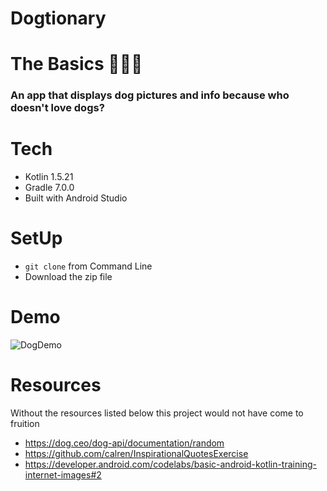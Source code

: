 # Dogtionary

# The Basics 🐩🐩🐩
### An app that displays dog pictures and info because who doesn't love dogs?


# Tech 
- Kotlin 1.5.21
- Gradle 7.0.0
- Built with Android Studio


# SetUp 
* `git clone` from Command Line
* Download the zip file

# Demo
![DogDemo](https://github.com/ladybando/TheDoggieSaurus/blob/main/app/demo/Doggies.gif)
# Resources
Without the resources listed below this project would not have come to fruition
- https://dog.ceo/dog-api/documentation/random
- https://github.com/calren/InspirationalQuotesExercise
- https://developer.android.com/codelabs/basic-android-kotlin-training-internet-images#2
